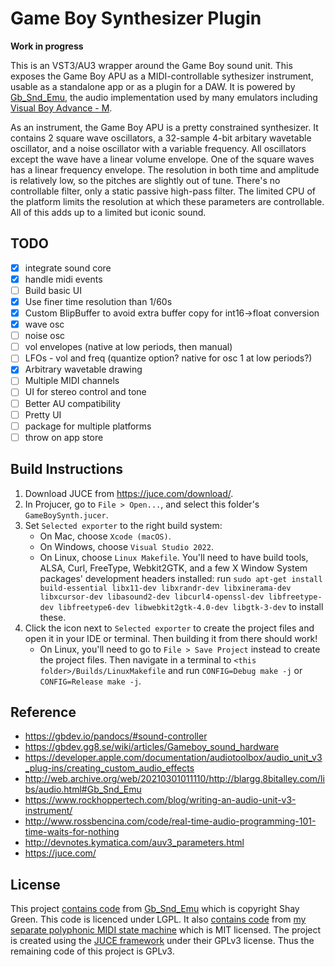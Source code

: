 # Game Boy Synthesizer Plugin

**Work in progress**

This is an VST3/AU3 wrapper around the Game Boy sound unit. This exposes the Game Boy APU as a MIDI-controllable sythesizer instrument, usable as a standalone app or as a plugin for a DAW. It is powered by [Gb_Snd_Emu](http://web.archive.org/web/20210301011110/http://blargg.8bitalley.com/libs/audio.html#Gb_Snd_Emu), the audio implementation used by many emulators including [Visual Boy Advance - M](https://github.com/visualboyadvance-m/visualboyadvance-m).

As an instrument, the Game Boy APU is a pretty constrained synthesizer. It contains 2 square wave oscillators, a 32-sample 4-bit arbitary wavetable oscillator, and a noise oscillator with a variable frequency. All oscillators except the wave have a linear volume envelope. One of the square waves has a linear frequency envelope. The resolution in both time and amplitude is relatively low, so the pitches are slightly out of tune. There's no controllable filter, only a static passive high-pass filter. The limited CPU of the platform limits the resolution at which these parameters are controllable. All of this adds up to a limited but iconic sound.

## TODO

- [x] integrate sound core
- [x] handle midi events
- [ ] Build basic UI
- [x] Use finer time resolution than 1/60s
- [x] Custom BlipBuffer to avoid extra buffer copy for int16->float conversion
- [x] wave osc
- [ ] noise osc
- [ ] vol envelopes (native at low periods, then manual)
- [ ] LFOs - vol and freq (quantize option? native for osc 1 at low periods?)
- [x] Arbitrary wavetable drawing
- [ ] Multiple MIDI channels
- [ ] UI for stereo control and tone
- [ ] Better AU compatibility
- [ ] Pretty UI
- [ ] package for multiple platforms
- [ ] throw on app store

## Build Instructions

1. Download JUCE from https://juce.com/download/.
2. In Projucer, go to `File > Open...`, and select this folder's `GameBoySynth.jucer`.
3. Set `Selected exporter` to the right build system:
    * On Mac, choose `Xcode (macOS)`.
    * On Windows, choose `Visual Studio 2022`.
    * On Linux, choose `Linux Makefile`. You'll need to have build tools, ALSA, Curl, FreeType, Webkit2GTK, and a few X Window System packages' development headers installed: run `sudo apt-get install build-essential libx11-dev libxrandr-dev libxinerama-dev libxcursor-dev libasound2-dev libcurl4-openssl-dev libfreetype-dev libfreetype6-dev libwebkit2gtk-4.0-dev libgtk-3-dev` to install these.
4. Click the icon next to `Selected exporter` to create the project files and open it in your IDE or terminal. Then building it from there should work!
    * On Linux, you'll need to go to `File > Save Project` instead to create the project files. Then navigate in a terminal to `<this folder>/Builds/LinuxMakefile` and run `CONFIG=Debug make -j` or `CONFIG=Release make -j`.

## Reference

- https://gbdev.io/pandocs/#sound-controller
- https://gbdev.gg8.se/wiki/articles/Gameboy_sound_hardware
- https://developer.apple.com/documentation/audiotoolbox/audio_unit_v3_plug-ins/creating_custom_audio_effects
- http://web.archive.org/web/20210301011110/http://blargg.8bitalley.com/libs/audio.html#Gb_Snd_Emu
- https://www.rockhoppertech.com/blog/writing-an-audio-unit-v3-instrument/
- http://www.rossbencina.com/code/real-time-audio-programming-101-time-waits-for-nothing
- http://devnotes.kymatica.com/auv3_parameters.html
- https://juce.com/

## License

This project [contains code](Source/Gb_Snd_Emu-0.1.4) from [Gb_Snd_Emu](http://web.archive.org/web/20210301011110/http://blargg.8bitalley.com/libs/audio.html#Gb_Snd_Emu) which is copyright Shay Green. This code is licenced under LGPL. It also [contains code](Source/midimanager) from [my separate polyphonic MIDI state machine](https://github.com/rabidaudio/midi-voicesteal) which is MIT licensed. The project is created using the [JUCE framework](https://juce.com/) under their GPLv3 license. Thus the remaining code of this project is GPLv3.

